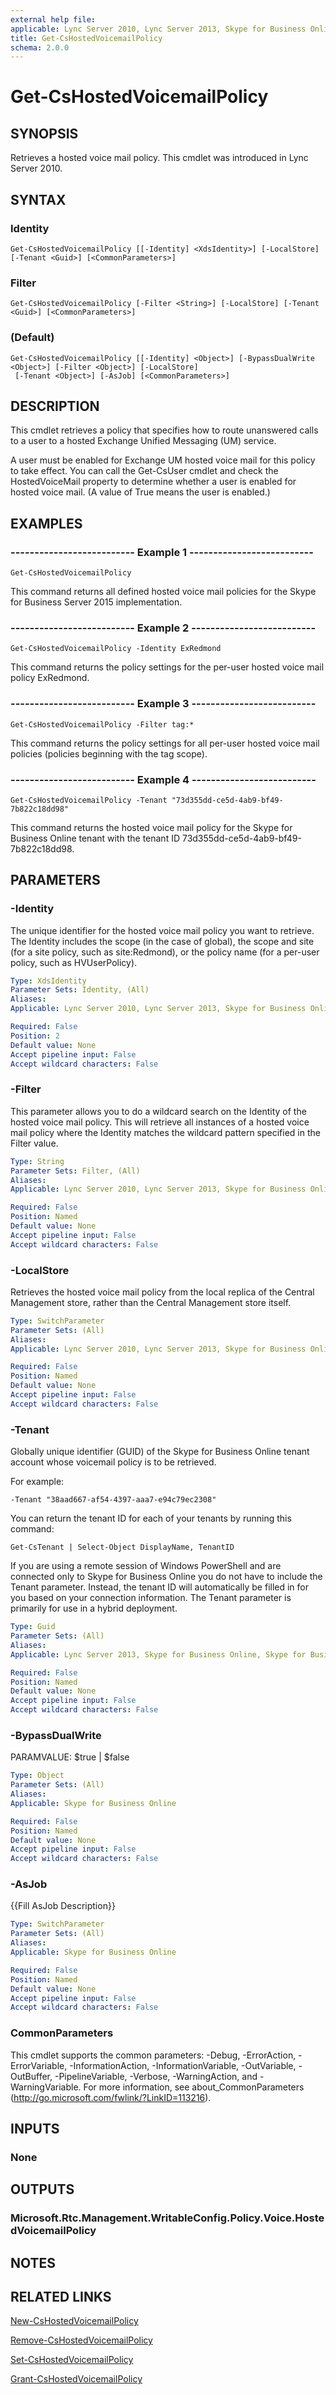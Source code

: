```yaml
---
external help file: 
applicable: Lync Server 2010, Lync Server 2013, Skype for Business Online, Skype for Business Server 2015
title: Get-CsHostedVoicemailPolicy
schema: 2.0.0
---
```


# Get-CsHostedVoicemailPolicy

## SYNOPSIS
Retrieves a hosted voice mail policy.
This cmdlet was introduced in Lync Server 2010.


## SYNTAX

### Identity
```
Get-CsHostedVoicemailPolicy [[-Identity] <XdsIdentity>] [-LocalStore] [-Tenant <Guid>] [<CommonParameters>]
```

### Filter
```
Get-CsHostedVoicemailPolicy [-Filter <String>] [-LocalStore] [-Tenant <Guid>] [<CommonParameters>]
```

###  (Default)
```
Get-CsHostedVoicemailPolicy [[-Identity] <Object>] [-BypassDualWrite <Object>] [-Filter <Object>] [-LocalStore]
 [-Tenant <Object>] [-AsJob] [<CommonParameters>]
```

## DESCRIPTION
This cmdlet retrieves a policy that specifies how to route unanswered calls to a user to a hosted Exchange Unified Messaging (UM) service.

A user must be enabled for Exchange UM hosted voice mail for this policy to take effect.
You can call the Get-CsUser cmdlet and check the HostedVoiceMail property to determine whether a user is enabled for hosted voice mail.
(A value of True means the user is enabled.)


## EXAMPLES

### -------------------------- Example 1 --------------------------
```
Get-CsHostedVoicemailPolicy
```

This command returns all defined hosted voice mail policies for the Skype for Business Server 2015 implementation.

### -------------------------- Example 2 --------------------------
```
Get-CsHostedVoicemailPolicy -Identity ExRedmond
```

This command returns the policy settings for the per-user hosted voice mail policy ExRedmond.

### -------------------------- Example 3 --------------------------
```
Get-CsHostedVoicemailPolicy -Filter tag:*
```

This command returns the policy settings for all per-user hosted voice mail policies (policies beginning with the tag scope).

### -------------------------- Example 4 --------------------------
```
Get-CsHostedVoicemailPolicy -Tenant "73d355dd-ce5d-4ab9-bf49-7b822c18dd98"
```

This command returns the hosted voice mail policy for the Skype for Business Online tenant with the tenant ID 73d355dd-ce5d-4ab9-bf49-7b822c18dd98.


## PARAMETERS

### -Identity
The unique identifier for the hosted voice mail policy you want to retrieve.
The Identity includes the scope (in the case of global), the scope and site (for a site policy, such as site:Redmond), or the policy name (for a per-user policy, such as HVUserPolicy).

```yaml
Type: XdsIdentity
Parameter Sets: Identity, (All)
Aliases: 
Applicable: Lync Server 2010, Lync Server 2013, Skype for Business Online, Skype for Business Server 2015

Required: False
Position: 2
Default value: None
Accept pipeline input: False
Accept wildcard characters: False
```

### -Filter
This parameter allows you to do a wildcard search on the Identity of the hosted voice mail policy.
This will retrieve all instances of a hosted voice mail policy where the Identity matches the wildcard pattern specified in the Filter value.

```yaml
Type: String
Parameter Sets: Filter, (All)
Aliases: 
Applicable: Lync Server 2010, Lync Server 2013, Skype for Business Online, Skype for Business Server 2015

Required: False
Position: Named
Default value: None
Accept pipeline input: False
Accept wildcard characters: False
```

### -LocalStore
Retrieves the hosted voice mail policy from the local replica of the Central Management store, rather than the Central Management store itself.

```yaml
Type: SwitchParameter
Parameter Sets: (All)
Aliases: 
Applicable: Lync Server 2010, Lync Server 2013, Skype for Business Online, Skype for Business Server 2015

Required: False
Position: Named
Default value: None
Accept pipeline input: False
Accept wildcard characters: False
```

### -Tenant
Globally unique identifier (GUID) of the Skype for Business Online tenant account whose voicemail policy is to be retrieved.

For example:

`-Tenant "38aad667-af54-4397-aaa7-e94c79ec2308"`

You can return the tenant ID for each of your tenants by running this command:

`Get-CsTenant | Select-Object DisplayName, TenantID`

If you are using a remote session of Windows PowerShell and are connected only to Skype for Business Online you do not have to include the Tenant parameter.
Instead, the tenant ID will automatically be filled in for you based on your connection information.
The Tenant parameter is primarily for use in a hybrid deployment.

```yaml
Type: Guid
Parameter Sets: (All)
Aliases: 
Applicable: Lync Server 2013, Skype for Business Online, Skype for Business Server 2015

Required: False
Position: Named
Default value: None
Accept pipeline input: False
Accept wildcard characters: False
```

### -BypassDualWrite
PARAMVALUE: $true | $false

```yaml
Type: Object
Parameter Sets: (All)
Aliases: 
Applicable: Skype for Business Online

Required: False
Position: Named
Default value: None
Accept pipeline input: False
Accept wildcard characters: False
```

### -AsJob
{{Fill AsJob Description}}

```yaml
Type: SwitchParameter
Parameter Sets: (All)
Aliases: 
Applicable: Skype for Business Online

Required: False
Position: Named
Default value: None
Accept pipeline input: False
Accept wildcard characters: False
```

### CommonParameters
This cmdlet supports the common parameters: -Debug, -ErrorAction, -ErrorVariable, -InformationAction, -InformationVariable, -OutVariable, -OutBuffer, -PipelineVariable, -Verbose, -WarningAction, and -WarningVariable. For more information, see about_CommonParameters (http://go.microsoft.com/fwlink/?LinkID=113216).


## INPUTS

### None


## OUTPUTS

### Microsoft.Rtc.Management.WritableConfig.Policy.Voice.HostedVoicemailPolicy


## NOTES


## RELATED LINKS

[New-CsHostedVoicemailPolicy]()

[Remove-CsHostedVoicemailPolicy]()

[Set-CsHostedVoicemailPolicy]()

[Grant-CsHostedVoicemailPolicy]()